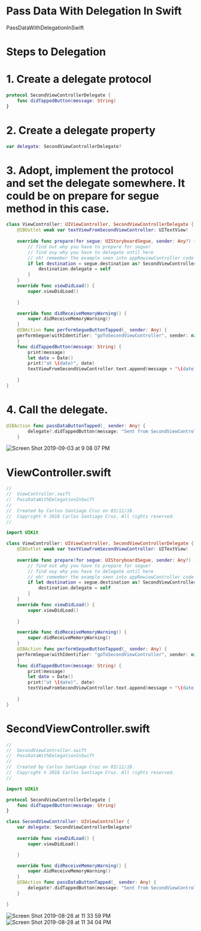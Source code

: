 # Pass Data With Delegation In Swift

PassDataWithDelegationInSwift

# Steps to Delegation

# 1. Create a delegate protocol

``` swift
protocol SecondViewControllerDelegate {
    func didTappedButton(message: String)
}
```


# 2. Create a delegate property

``` swift
var delegate: SecondViewControllerDelegate?
 ```
# 3. Adopt, implement the protocol and set the delegate somewhere. It could be on prepare for segue method in this case.

``` swift
class ViewController: UIViewController, SecondViewControllerDelegate {
    @IBOutlet weak var textViewFromSecondViewController: UITextView!
    
    override func prepare(for segue: UIStoryboardSegue, sender: Any?) {
        // find out why you have to prepare for segue!
        // find ouy why you have to delegate until here
        // oh! remember the example seen into appRewiewController code
        if let destination = segue.destination as? SecondViewController {
            destination.delegate = self
        }
    }
    override func viewDidLoad() {
        super.viewDidLoad()
        
    }

    override func didReceiveMemoryWarning() {
        super.didReceiveMemoryWarning()
    }
    @IBAction func performSegueButtonTapped(_ sender: Any) {
    performSegue(withIdentifier: "goToSecondViewController", sender: nil)
    }
    func didTappedButton(message: String) {
        print(message)
        let date = Date()
        print("at \(date)", date)
        textViewFromSecondViewController.text.append(message + "\(date)")
        
    }
}
```

# 4. Call the delegate.

``` swift
@IBAction func passDataButtonTapped(_ sender: Any) {
        delegate?.didTappedButton(message: "Sent from SecondViewController to FirstViewController")
    }
```

![Screen Shot 2019-09-03 at 9 08 07 PM](https://user-images.githubusercontent.com/24994818/64220434-0c172780-ce8f-11e9-83ea-c89fc3f754ed.png)

# ViewController.swift

``` swift
//
//  ViewController.swift
//  PassDataWithDelegationInSwift
//
//  Created by Carlos Santiago Cruz on 03/11/18.
//  Copyright © 2018 Carlos Santiago Cruz. All rights reserved.
//

import UIKit

class ViewController: UIViewController, SecondViewControllerDelegate {
    @IBOutlet weak var textViewFromSecondViewController: UITextView!
    
    override func prepare(for segue: UIStoryboardSegue, sender: Any?) {
        // find out why you have to prepare for segue!
        // find ouy why you have to delegate until here
        // oh! remember the example seen into appRewiewController code
        if let destination = segue.destination as? SecondViewController {
            destination.delegate = self
        }
    }
    override func viewDidLoad() {
        super.viewDidLoad()
        
    }

    override func didReceiveMemoryWarning() {
        super.didReceiveMemoryWarning()
    }
    @IBAction func performSegueButtonTapped(_ sender: Any) {
    performSegue(withIdentifier: "goToSecondViewController", sender: nil)
    }
    func didTappedButton(message: String) {
        print(message)
        let date = Date()
        print("at \(date)", date)
        textViewFromSecondViewController.text.append(message + "\(date)")
        
    }
}


```

# SecondViewController.swift

``` swift
//
//  SecondViewController.swift
//  PassDataWithDelegationInSwift
//
//  Created by Carlos Santiago Cruz on 03/11/18.
//  Copyright © 2018 Carlos Santiago Cruz. All rights reserved.
//

import UIKit

protocol SecondViewControllerDelegate {
    func didTappedButton(message: String)
}

class SecondViewController: UIViewController {
    var delegate: SecondViewControllerDelegate?
    
    override func viewDidLoad() {
        super.viewDidLoad()

    }

    override func didReceiveMemoryWarning() {
        super.didReceiveMemoryWarning()
    }
    @IBAction func passDataButtonTapped(_ sender: Any) {
        delegate?.didTappedButton(message: "Sent from SecondViewController to FirstViewController")
    }

}
```

![Screen Shot 2019-08-28 at 11 33 59 PM](https://user-images.githubusercontent.com/24994818/63910453-59f1e280-c9ec-11e9-9f61-ffee047abc0e.png)
![Screen Shot 2019-08-28 at 11 34 04 PM](https://user-images.githubusercontent.com/24994818/63910456-5bbba600-c9ec-11e9-8b26-ba890919ca91.png)

